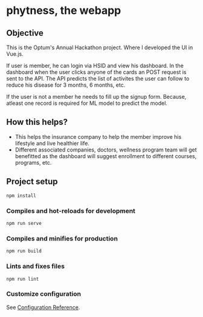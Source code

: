# phytness, the webapp

## Objective

This is the Optum's Annual Hackathon project. Where I developed the UI in Vue.js.

If user is member, he can login via HSID and view his dashboard. In the dashboard when the user clicks anyone of the cards an POST request is sent to the API. The API predicts the list of activites the user can follow to reduce his disease for 3 months, 6 months, etc.

If the user is not a member he needs to fill up the signup form. Because, atleast one record is required for ML model to predict the model.


## How this helps?

* This helps the insurance company to help the member improve his lifestyle and live healthier life.
* Different associated companies, doctors, wellness program team will get benefitted as the dashboard will suggest enrollment to different courses, programs, etc.

## Project setup
```
npm install
```

### Compiles and hot-reloads for development
```
npm run serve
```

### Compiles and minifies for production
```
npm run build
```

### Lints and fixes files
```
npm run lint
```

### Customize configuration
See [Configuration Reference](https://cli.vuejs.org/config/).
